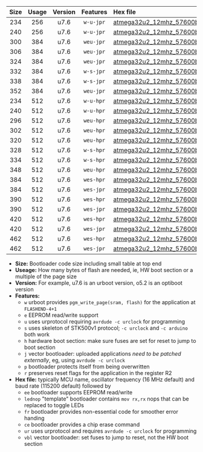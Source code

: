 |Size|Usage|Version|Features|Hex file|
|:-:|:-:|:-:|:-:|:--|
|234|256|u7.6|`w-u-jpr`|[atmega32u2_12mhz_57600bps_ur_vbl.hex](https://raw.githubusercontent.com/stefanrueger/urboot/main/bootloaders/atmega32u2/fcpu_12mhz/57600_bps/atmega32u2_12mhz_57600bps_ur_vbl.hex)|
|240|256|u7.6|`w-u-jpr`|[atmega32u2_12mhz_57600bps_lednop_ur_vbl.hex](https://raw.githubusercontent.com/stefanrueger/urboot/main/bootloaders/atmega32u2/fcpu_12mhz/57600_bps/atmega32u2_12mhz_57600bps_lednop_ur_vbl.hex)|
|300|384|u7.6|`weu-jpr`|[atmega32u2_12mhz_57600bps_ee_ur_vbl.hex](https://raw.githubusercontent.com/stefanrueger/urboot/main/bootloaders/atmega32u2/fcpu_12mhz/57600_bps/atmega32u2_12mhz_57600bps_ee_ur_vbl.hex)|
|306|384|u7.6|`weu-jpr`|[atmega32u2_12mhz_57600bps_ee_lednop_ur_vbl.hex](https://raw.githubusercontent.com/stefanrueger/urboot/main/bootloaders/atmega32u2/fcpu_12mhz/57600_bps/atmega32u2_12mhz_57600bps_ee_lednop_ur_vbl.hex)|
|324|384|u7.6|`weu-jpr`|[atmega32u2_12mhz_57600bps_ee_lednop_fr_ur_vbl.hex](https://raw.githubusercontent.com/stefanrueger/urboot/main/bootloaders/atmega32u2/fcpu_12mhz/57600_bps/atmega32u2_12mhz_57600bps_ee_lednop_fr_ur_vbl.hex)|
|332|384|u7.6|`w-s-jpr`|[atmega32u2_12mhz_57600bps_vbl.hex](https://raw.githubusercontent.com/stefanrueger/urboot/main/bootloaders/atmega32u2/fcpu_12mhz/57600_bps/atmega32u2_12mhz_57600bps_vbl.hex)|
|338|384|u7.6|`w-s-jpr`|[atmega32u2_12mhz_57600bps_lednop_vbl.hex](https://raw.githubusercontent.com/stefanrueger/urboot/main/bootloaders/atmega32u2/fcpu_12mhz/57600_bps/atmega32u2_12mhz_57600bps_lednop_vbl.hex)|
|352|384|u7.6|`weu-jpr`|[atmega32u2_12mhz_57600bps_ee_lednop_fr_ce_ur_vbl.hex](https://raw.githubusercontent.com/stefanrueger/urboot/main/bootloaders/atmega32u2/fcpu_12mhz/57600_bps/atmega32u2_12mhz_57600bps_ee_lednop_fr_ce_ur_vbl.hex)|
|234|512|u7.6|`w-u-hpr`|[atmega32u2_12mhz_57600bps_ur.hex](https://raw.githubusercontent.com/stefanrueger/urboot/main/bootloaders/atmega32u2/fcpu_12mhz/57600_bps/atmega32u2_12mhz_57600bps_ur.hex)|
|240|512|u7.6|`w-u-hpr`|[atmega32u2_12mhz_57600bps_lednop_ur.hex](https://raw.githubusercontent.com/stefanrueger/urboot/main/bootloaders/atmega32u2/fcpu_12mhz/57600_bps/atmega32u2_12mhz_57600bps_lednop_ur.hex)|
|296|512|u7.6|`weu-hpr`|[atmega32u2_12mhz_57600bps_ee_ur.hex](https://raw.githubusercontent.com/stefanrueger/urboot/main/bootloaders/atmega32u2/fcpu_12mhz/57600_bps/atmega32u2_12mhz_57600bps_ee_ur.hex)|
|302|512|u7.6|`weu-hpr`|[atmega32u2_12mhz_57600bps_ee_lednop_ur.hex](https://raw.githubusercontent.com/stefanrueger/urboot/main/bootloaders/atmega32u2/fcpu_12mhz/57600_bps/atmega32u2_12mhz_57600bps_ee_lednop_ur.hex)|
|320|512|u7.6|`weu-hpr`|[atmega32u2_12mhz_57600bps_ee_lednop_fr_ur.hex](https://raw.githubusercontent.com/stefanrueger/urboot/main/bootloaders/atmega32u2/fcpu_12mhz/57600_bps/atmega32u2_12mhz_57600bps_ee_lednop_fr_ur.hex)|
|328|512|u7.6|`w-s-hpr`|[atmega32u2_12mhz_57600bps.hex](https://raw.githubusercontent.com/stefanrueger/urboot/main/bootloaders/atmega32u2/fcpu_12mhz/57600_bps/atmega32u2_12mhz_57600bps.hex)|
|334|512|u7.6|`w-s-hpr`|[atmega32u2_12mhz_57600bps_lednop.hex](https://raw.githubusercontent.com/stefanrueger/urboot/main/bootloaders/atmega32u2/fcpu_12mhz/57600_bps/atmega32u2_12mhz_57600bps_lednop.hex)|
|348|512|u7.6|`weu-hpr`|[atmega32u2_12mhz_57600bps_ee_lednop_fr_ce_ur.hex](https://raw.githubusercontent.com/stefanrueger/urboot/main/bootloaders/atmega32u2/fcpu_12mhz/57600_bps/atmega32u2_12mhz_57600bps_ee_lednop_fr_ce_ur.hex)|
|384|512|u7.6|`wes-hpr`|[atmega32u2_12mhz_57600bps_ee.hex](https://raw.githubusercontent.com/stefanrueger/urboot/main/bootloaders/atmega32u2/fcpu_12mhz/57600_bps/atmega32u2_12mhz_57600bps_ee.hex)|
|384|512|u7.6|`wes-jpr`|[atmega32u2_12mhz_57600bps_ee_vbl.hex](https://raw.githubusercontent.com/stefanrueger/urboot/main/bootloaders/atmega32u2/fcpu_12mhz/57600_bps/atmega32u2_12mhz_57600bps_ee_vbl.hex)|
|390|512|u7.6|`wes-hpr`|[atmega32u2_12mhz_57600bps_ee_lednop.hex](https://raw.githubusercontent.com/stefanrueger/urboot/main/bootloaders/atmega32u2/fcpu_12mhz/57600_bps/atmega32u2_12mhz_57600bps_ee_lednop.hex)|
|390|512|u7.6|`wes-jpr`|[atmega32u2_12mhz_57600bps_ee_lednop_vbl.hex](https://raw.githubusercontent.com/stefanrueger/urboot/main/bootloaders/atmega32u2/fcpu_12mhz/57600_bps/atmega32u2_12mhz_57600bps_ee_lednop_vbl.hex)|
|420|512|u7.6|`wes-hpr`|[atmega32u2_12mhz_57600bps_ee_lednop_fr.hex](https://raw.githubusercontent.com/stefanrueger/urboot/main/bootloaders/atmega32u2/fcpu_12mhz/57600_bps/atmega32u2_12mhz_57600bps_ee_lednop_fr.hex)|
|420|512|u7.6|`wes-jpr`|[atmega32u2_12mhz_57600bps_ee_lednop_fr_vbl.hex](https://raw.githubusercontent.com/stefanrueger/urboot/main/bootloaders/atmega32u2/fcpu_12mhz/57600_bps/atmega32u2_12mhz_57600bps_ee_lednop_fr_vbl.hex)|
|462|512|u7.6|`wes-hpr`|[atmega32u2_12mhz_57600bps_ee_lednop_fr_ce.hex](https://raw.githubusercontent.com/stefanrueger/urboot/main/bootloaders/atmega32u2/fcpu_12mhz/57600_bps/atmega32u2_12mhz_57600bps_ee_lednop_fr_ce.hex)|
|462|512|u7.6|`wes-jpr`|[atmega32u2_12mhz_57600bps_ee_lednop_fr_ce_vbl.hex](https://raw.githubusercontent.com/stefanrueger/urboot/main/bootloaders/atmega32u2/fcpu_12mhz/57600_bps/atmega32u2_12mhz_57600bps_ee_lednop_fr_ce_vbl.hex)|

- **Size:** Bootloader code size including small table at top end
- **Useage:** How many bytes of flash are needed, ie, HW boot section or a multiple of the page size
- **Version:** For example, u7.6 is an urboot version, o5.2 is an optiboot version
- **Features:**
  + `w` urboot provides `pgm_write_page(sram, flash)` for the application at `FLASHEND-4+1`
  + `e` EEPROM read/write support
  + `u` uses urprotocol requiring `avrdude -c urclock` for programming
  + `s` uses skeleton of STK500v1 protocol; `-c urclock` and `-c arduino` both work
  + `h` hardware boot section: make sure fuses are set for reset to jump to boot section
  + `j` vector bootloader: uploaded applications *need to be patched externally*, eg, using `avrdude -c urclock`
  + `p` bootloader protects itself from being overwritten
  + `r` preserves reset flags for the application in the register R2
- **Hex file:** typically MCU name, oscillator frequency (16 MHz default) and baud rate (115200 default) followed by
  + `ee` bootloader supports EEPROM read/write
  + `lednop` "template" bootloader contains `mov rx,rx` nops that can be replaced to toggle LEDs
  + `fr` bootloader provides non-essential code for smoother error handing
  + `ce` bootloader provides a chip erase command
  + `ur` uses urprotocol and requires `avrdude -c urclock` for programming
  + `vbl` vector bootloader: set fuses to jump to reset, not the HW boot section
